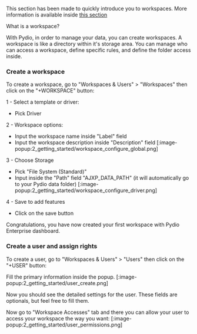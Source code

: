 This section has been made to quickly introduce you to workspaces.
More information is available inside [this section](../4_setup_workspaces_and_users.md)

What is a workspace?

With Pydio, in order to manage your data, you can create workspaces.
A workspace is like a directory within it's storage area.
You can manage who can access a workspace, define specific rules, and define the folder access inside.

### Create a workspace

To create a workspace, go to "Workspaces & Users" > "Workspaces" then click on the "+WORKSPACE" button:

1 - Select a template or driver:
- Pick Driver

2 - Workspace options:
- Input the workspace name inside "Label" field
- Input the workspace description inside "Description" field
[:image-popup:2_getting_started/workspace_configure_global.png]

3 - Choose Storage
- Pick "File System (Standard)"
- Input inside the "Path" field "AJXP_DATA_PATH" (it will automatically go to your Pydio data folder)
[:image-popup:2_getting_started/workspace_configure_driver.png]

4 - Save to add features
- Click on the save button

Congratulations, you have now created your first workspace with Pydio Enterprise dashboard.

### Create a user and assign rights

To create a user, go to "Workspaces & Users" > "Users" then click on the "+USER" button:

Fill the primary information inside the popup.
[:image-popup:2_getting_started/user_create.png]

Now you should see the detailed settings for the user.
These fields are optionals, but feel free to fill them.


Now go to "Workspace Accesses" tab and there you can allow your user to access your workspace the way you want:
[:image-popup:2_getting_started/user_permissions.png]
